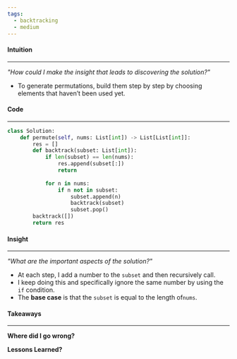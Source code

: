 ```yaml
---
tags:
  - backtracking
  - medium
---
```

#### Intuition
---
_"How could I make the insight that leads to discovering the solution?"_
- To generate permutations, build them step by step by choosing elements that haven’t been used yet.

#### Code
---

```python
class Solution:
    def permute(self, nums: List[int]) -> List[List[int]]:
        res = []
        def backtrack(subset: List[int]):
            if len(subset) == len(nums):
                res.append(subset[:])
                return
            
            for n in nums:
                if n not in subset:
                    subset.append(n)
                    backtrack(subset)
                    subset.pop()
        backtrack([])
        return res
```

#### Insight  
---
_"What are the important aspects of the solution?"_
- At each step, I add a number to the `subset` and then recursively call.
- I keep doing this and specifically ignore the same number by using the `if` condition.
- The **base case** is that the `subset` is equal to the length of`nums`. 

#### Takeaways
---
**Where did I go wrong?**

**Lessons Learned?**